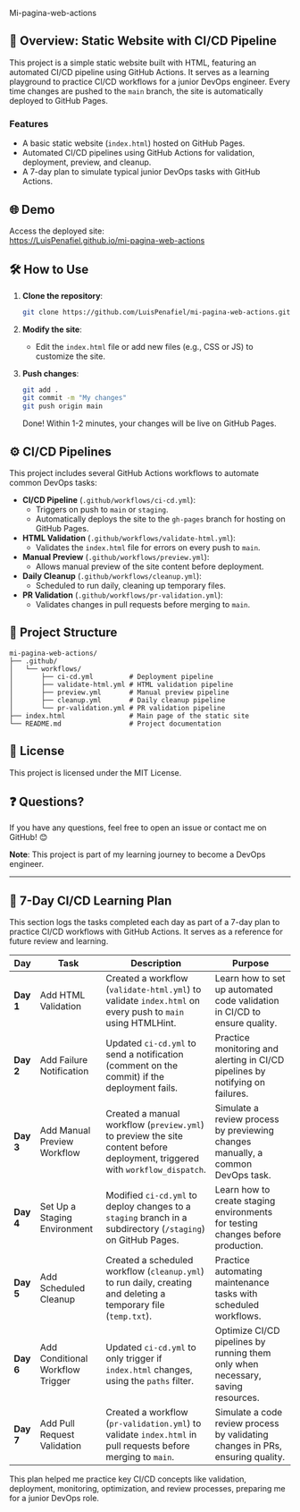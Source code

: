 Mi-pagina-web-actions

## 🚀 Overview: Static Website with CI/CD Pipeline

This project is a simple static website built with HTML, featuring an automated CI/CD pipeline using GitHub Actions. It serves as a learning playground to practice CI/CD workflows for a junior DevOps engineer. Every time changes are pushed to the `main` branch, the site is automatically deployed to GitHub Pages.

### Features

- A basic static website (`index.html`) hosted on GitHub Pages.
- Automated CI/CD pipelines using GitHub Actions for validation, deployment, preview, and cleanup.
- A 7-day plan to simulate typical junior DevOps tasks with GitHub Actions.

## 🌐 Demo

Access the deployed site:\
https://LuisPenafiel.github.io/mi-pagina-web-actions

## 🛠️ How to Use

1. **Clone the repository**:

   ```bash
   git clone https://github.com/LuisPenafiel/mi-pagina-web-actions.git
   ```

2. **Modify the site**:

   - Edit the `index.html` file or add new files (e.g., CSS or JS) to customize the site.

3. **Push changes**:

   ```bash
   git add .
   git commit -m "My changes"
   git push origin main
   ```

   Done! Within 1-2 minutes, your changes will be live on GitHub Pages.

## ⚙️ CI/CD Pipelines

This project includes several GitHub Actions workflows to automate common DevOps tasks:

- **CI/CD Pipeline** (`.github/workflows/ci-cd.yml`):
  - Triggers on push to `main` or `staging`.
  - Automatically deploys the site to the `gh-pages` branch for hosting on GitHub Pages.
- **HTML Validation** (`.github/workflows/validate-html.yml`):
  - Validates the `index.html` file for errors on every push to `main`.
- **Manual Preview** (`.github/workflows/preview.yml`):
  - Allows manual preview of the site content before deployment.
- **Daily Cleanup** (`.github/workflows/cleanup.yml`):
  - Scheduled to run daily, cleaning up temporary files.
- **PR Validation** (`.github/workflows/pr-validation.yml`):
  - Validates changes in pull requests before merging to `main`.

## 📁 Project Structure

```
mi-pagina-web-actions/
├── .github/
│   └── workflows/
│       ├── ci-cd.yml         # Deployment pipeline
│       ├── validate-html.yml # HTML validation pipeline
│       ├── preview.yml       # Manual preview pipeline
│       ├── cleanup.yml       # Daily cleanup pipeline
│       └── pr-validation.yml # PR validation pipeline
├── index.html                # Main page of the static site
└── README.md                 # Project documentation
```

## 📄 License

This project is licensed under the MIT License.

## ❓ Questions?

If you have any questions, feel free to open an issue or contact me on GitHub! 😊

**Note**: This project is part of my learning journey to become a DevOps engineer.

---

## 📅 7-Day CI/CD Learning Plan

This section logs the tasks completed each day as part of a 7-day plan to practice CI/CD workflows with GitHub Actions. It serves as a reference for future review and learning.

| Day | Task | Description | Purpose |
| --- | --- | --- | --- |
| **Day 1** | Add HTML Validation | Created a workflow (`validate-html.yml`) to validate `index.html` on every push to `main` using HTMLHint. | Learn how to set up automated code validation in CI/CD to ensure quality. |
| **Day 2** | Add Failure Notification | Updated `ci-cd.yml` to send a notification (comment on the commit) if the deployment fails. | Practice monitoring and alerting in CI/CD pipelines by notifying on failures. |
| **Day 3** | Add Manual Preview Workflow | Created a manual workflow (`preview.yml`) to preview the site content before deployment, triggered with `workflow_dispatch`. | Simulate a review process by previewing changes manually, a common DevOps task. |
| **Day 4** | Set Up a Staging Environment | Modified `ci-cd.yml` to deploy changes to a `staging` branch in a subdirectory (`/staging`) on GitHub Pages. | Learn how to create staging environments for testing changes before production. |
| **Day 5** | Add Scheduled Cleanup | Created a scheduled workflow (`cleanup.yml`) to run daily, creating and deleting a temporary file (`temp.txt`). | Practice automating maintenance tasks with scheduled workflows. |
| **Day 6** | Add Conditional Workflow Trigger | Updated `ci-cd.yml` to only trigger if `index.html` changes, using the `paths` filter. | Optimize CI/CD pipelines by running them only when necessary, saving resources. |
| **Day 7** | Add Pull Request Validation | Created a workflow (`pr-validation.yml`) to validate `index.html` in pull requests before merging to `main`. | Simulate a code review process by validating changes in PRs, ensuring quality. |

This plan helped me practice key CI/CD concepts like validation, deployment, monitoring, optimization, and review processes, preparing me for a junior DevOps role.